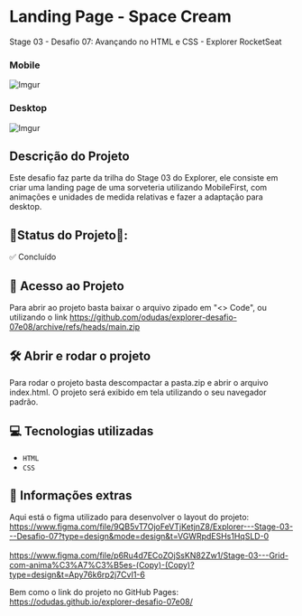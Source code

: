 # Landing Page - Space Cream
Stage 03 - Desafio 07: Avançando no HTML e CSS - Explorer RocketSeat

### Mobile
![Imgur](https://i.imgur.com/S06R3lU.jpg)

### Desktop
![Imgur](https://i.imgur.com/erukqHF.jpg)

## Descrição do Projeto

Este desafio faz parte da trilha do Stage 03 do Explorer, ele consiste em criar uma landing page de uma sorveteria utilizando MobileFirst, com animações e unidades de medida relativas e fazer a adaptação para desktop.

## 📍Status do Projeto📍:
✅ Concluído

## 📁 Acesso ao Projeto

Para abrir ao projeto basta baixar o arquivo zipado em "<> Code", ou utilizando o link https://github.com/odudas/explorer-desafio-07e08/archive/refs/heads/main.zip

## 🛠️ Abrir e rodar o projeto

Para rodar o projeto basta descompactar a pasta.zip e abrir o arquivo index.html. O projeto será exibido em tela utilizando o seu navegador padrão.

## 💻 Tecnologias utilizadas

- `HTML`
- `CSS`

## 📢 Informações extras

Aqui está o figma utilizado para desenvolver o layout do projeto: <br />
https://www.figma.com/file/9QB5vT7OjoFeVTjKetjnZ8/Explorer---Stage-03---Desafio-07?type=design&mode=design&t=VGWRpdESHs1HqSLD-0 <br />
<br />
https://www.figma.com/file/p6Ru4d7ECoZOjSsKN82Zw1/Stage-03---Grid-com-anima%C3%A7%C3%B5es-(Copy)-(Copy)?type=design&t=Apy76k6rp2j7CvI1-6

Bem como o link do projeto no GitHub Pages: <br />
https://odudas.github.io/explorer-desafio-07e08/
